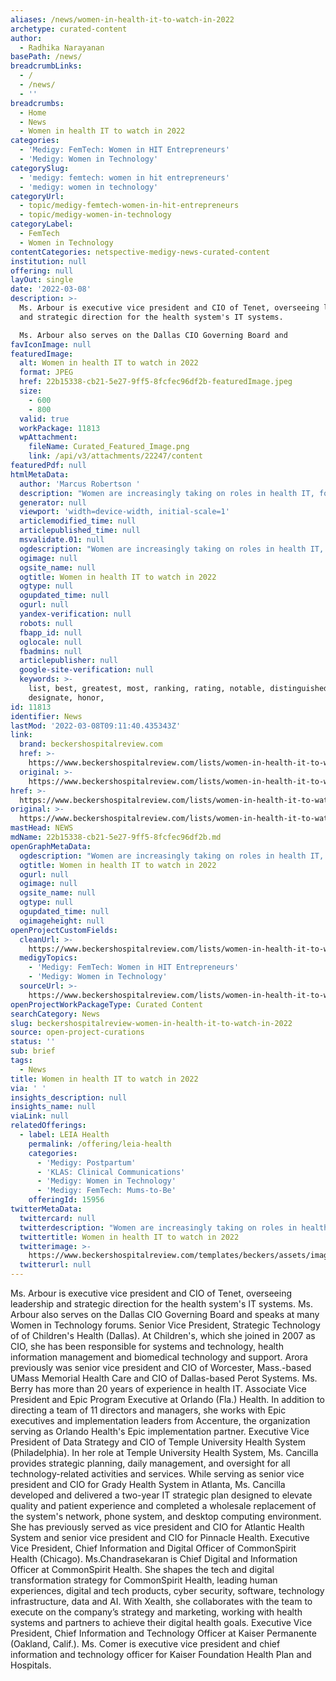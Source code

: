 ```yaml
---
aliases: /news/women-in-health-it-to-watch-in-2022
archetype: curated-content
author:
  - Radhika Narayanan
basePath: /news/
breadcrumbLinks:
  - /
  - /news/
  - ''
breadcrumbs:
  - Home
  - News
  - Women in health IT to watch in 2022
categories:
  - 'Medigy: FemTech: Women in HIT Entrepreneurs'
  - 'Medigy: Women in Technology'
categorySlug:
  - 'medigy: femtech: women in hit entrepreneurs'
  - 'medigy: women in technology'
categoryUrl:
  - topic/medigy-femtech-women-in-hit-entrepreneurs
  - topic/medigy-women-in-technology
categoryLabel:
  - FemTech
  - Women in Technology
contentCategories: netspective-medigy-news-curated-content
institution: null
offering: null
layOut: single
date: '2022-03-08'
description: >-
  Ms. Arbour is executive vice president and CIO of Tenet, overseeing leadership
  and strategic direction for the health system's IT systems.

  Ms. Arbour also serves on the Dallas CIO Governing Board and 
favIconImage: null
featuredImage:
  alt: Women in health IT to watch in 2022
  format: JPEG
  href: 22b15338-cb21-5e27-9ff5-8fcfec96df2b-featuredImage.jpeg
  size:
    - 600
    - 800
  valid: true
  workPackage: 11813
  wpAttachment:
    fileName: Curated_Featured_Image.png
    link: /api/v3/attachments/22247/content
featuredPdf: null
htmlMetaData:
  author: 'Marcus Robertson '
  description: "Women are increasingly taking on roles in health IT, following in the footsteps of the pioneers who have been in the field for years.\_"
  generator: null
  viewport: 'width=device-width, initial-scale=1'
  articlemodified_time: null
  articlepublished_time: null
  msvalidate.01: null
  ogdescription: "Women are increasingly taking on roles in health IT, following in the footsteps of the pioneers who have been in the field for years.\_"
  ogimage: null
  ogsite_name: null
  ogtitle: Women in health IT to watch in 2022
  ogtype: null
  ogupdated_time: null
  ogurl: null
  yandex-verification: null
  robots: null
  fbapp_id: null
  oglocale: null
  fbadmins: null
  articlepublisher: null
  google-site-verification: null
  keywords: >-
    list, best, greatest, most, ranking, rating, notable, distinguished,
    designate, honor, 
id: 11813
identifier: News
lastMod: '2022-03-08T09:11:40.435343Z'
link:
  brand: beckershospitalreview.com
  href: >-
    https://www.beckershospitalreview.com/lists/women-in-health-it-to-watch-in-2022.html
  original: >-
    https://www.beckershospitalreview.com/lists/women-in-health-it-to-watch-in-2022.html
href: >-
  https://www.beckershospitalreview.com/lists/women-in-health-it-to-watch-in-2022.html
original: >-
  https://www.beckershospitalreview.com/lists/women-in-health-it-to-watch-in-2022.html
mastHead: NEWS
mdName: 22b15338-cb21-5e27-9ff5-8fcfec96df2b.md
openGraphMetaData:
  ogdescription: "Women are increasingly taking on roles in health IT, following in the footsteps of the pioneers who have been in the field for years.\_"
  ogtitle: Women in health IT to watch in 2022
  ogurl: null
  ogimage: null
  ogsite_name: null
  ogtype: null
  ogupdated_time: null
  ogimageheight: null
openProjectCustomFields:
  cleanUrl: >-
    https://www.beckershospitalreview.com/lists/women-in-health-it-to-watch-in-2022.html
  medigyTopics:
    - 'Medigy: FemTech: Women in HIT Entrepreneurs'
    - 'Medigy: Women in Technology'
  sourceUrl: >-
    https://www.beckershospitalreview.com/lists/women-in-health-it-to-watch-in-2022.html
openProjectWorkPackageType: Curated Content
searchCategory: News
slug: beckershospitalreview-women-in-health-it-to-watch-in-2022
source: open-project-curations
status: ''
sub: brief
tags:
  - News
title: Women in health IT to watch in 2022
via: ' '
insights_description: null
insights_name: null
viaLink: null
relatedOfferings:
  - label: LEIA Health
    permalink: /offering/leia-health
    categories:
      - 'Medigy: Postpartum'
      - 'KLAS: Clinical Communications'
      - 'Medigy: Women in Technology'
      - 'Medigy: FemTech: Mums-to-Be'
    offeringId: 15956
twitterMetaData:
  twittercard: null
  twitterdescription: "Women are increasingly taking on roles in health IT, following in the footsteps of the pioneers who have been in the field for years.\_"
  twittertitle: Women in health IT to watch in 2022
  twitterimage: >-
    https://www.beckershospitalreview.com/templates/beckers/assets/images/bhr-og-image.png
  twitterurl: null
---
```

<p>Ms. Arbour is executive vice president and CIO of Tenet, overseeing leadership and strategic direction for the health system's IT systems.
Ms. Arbour also serves on the Dallas CIO Governing Board and speaks at many Women in Technology forums.
Senior Vice President, Strategic Technology of of Children's Health (Dallas).
At Children's, which she joined in 2007 as CIO, she has been responsible for systems and technology, health information management and biomedical technology and support.
Arora previously was senior vice president and CIO of Worcester, Mass.-based UMass Memorial Health Care and CIO of Dallas-based Perot Systems.
Ms. Berry has more than 20 years of experience in health IT.
Associate Vice President and Epic Program Executive at Orlando (Fla.) Health.
In addition to directing a team of 11 directors and managers, she works with Epic executives and implementation leaders from Accenture, the organization serving as Orlando Health's Epic implementation partner.
Executive Vice President of Data Strategy and CIO of Temple University Health System (Philadelphia).
In her role at Temple University Health System, Ms. Cancilla provides strategic planning, daily management, and oversight for all technology-related activities and services.
While serving as senior vice president and CIO for Grady Health System in Atlanta, Ms. Cancilla developed and delivered a two-year IT strategic plan designed to elevate quality and patient experience and completed a wholesale replacement of the system's network, phone system, and desktop computing environment.
She has previously served as vice president and CIO for Atlantic Health System and senior vice president and CIO for Pinnacle Health.
Executive Vice President, Chief Information and Digital Officer of CommonSpirit Health (Chicago).
Ms.Chandrasekaran is Chief Digital and Information Officer at CommonSpirit Health.
She shapes the tech and digital transformation strategy for CommonSpirit Health, leading human experiences, digital and tech products, cyber security, software, technology infrastructure, data and AI.
With Xealth, she collaborates with the team to execute on the company’s strategy and marketing, working with health systems and partners to achieve their digital health goals.
Executive Vice President, Chief Information and Technology Officer at Kaiser Permanente (Oakland, Calif.).
Ms. Comer is executive vice president and chief information and technology officer for Kaiser Foundation Health Plan and Hospitals.</p>